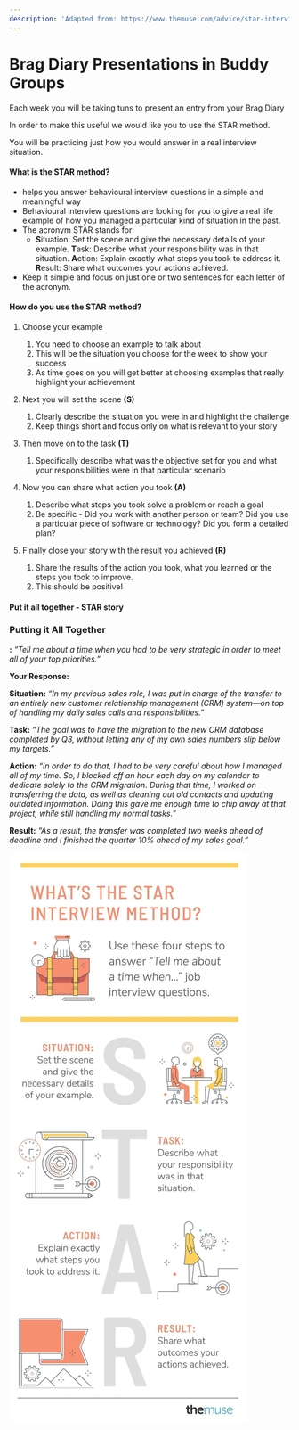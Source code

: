 ```yaml
---
description: 'Adapted from: https://www.themuse.com/advice/star-interview-method'
---
```


# Brag Diary Presentations in Buddy Groups

Each week you will be taking tuns to present an entry from your Brag Diary

In order to make this useful we would like you to use the STAR method. 

You will be practicing just how you would answer in a real interview situation.

#### What is the STAR method? 

* helps you answer behavioural interview questions in a simple and meaningful way
* Behavioural interview questions are looking for you to give a real life example of how you managed a particular kind of situation in the past. 
* The acronym STAR stands for:
  * **S**ituation: Set the scene and give the necessary details of your example. **T**ask: Describe what your responsibility was in that situation. **A**ction: Explain exactly what steps you took to address it. **R**esult: Share what outcomes your actions achieved.
* Keep it simple and focus on just one or two sentences for each letter of the acronym.

#### How do you use the STAR method? 

1. Choose your example
   1. You need to choose an example to talk about
   2. This will be the situation you choose for the week to show your success 
   3. As time goes on you will get better at choosing examples that really highlight your achievement
2. Next you will set the scene **\(S\)**
   1. Clearly describe the situation you were in and highlight the challenge 
   2. Keep things short and focus only on what is relevant to your story
3. Then move on to the task **\(T\)**
   1. Specifically describe what was the objective set for you and what your responsibilities were in that particular scenario
4. Now you can share what action you took **\(A\)**
   1. Describe what steps you took solve a problem or reach a goal
   2. Be specific - Did you work with another person or team? Did you use a particular piece of software or technology? Did you form a detailed plan?
5. Finally close your story with the result you achieved **\(R\)**

   1. Share the results of the action you took, what you learned or the steps you took to improve.
   2. This should be positive! 

#### Put it all together - STAR story

### Putting it All Together

**:** _“Tell me about a time when you had to be very strategic in order to meet all of your top priorities.”_

**Your Response:**

**Situation:** _“In my previous sales role, I was put in charge of the transfer to an entirely new customer relationship management \(CRM\) system—on top of handling my daily sales calls and responsibilities.”_

**Task:** _“The goal was to have the migration to the new CRM database completed by Q3, without letting any of my own sales numbers slip below my targets.”_

**Action:** _“In order to do that, I had to be very careful about how I managed all of my time. So, I blocked off an hour each day on my calendar to dedicate solely to the CRM migration. During that time, I worked on transferring the data, as well as cleaning out old contacts and updating outdated information. Doing this gave me enough time to chip away at that project, while still handling my normal tasks.”_

**Result:** _“As a result, the transfer was completed two weeks ahead of deadline and I finished the quarter 10% ahead of my sales goal.”_  
  


 

![](../../../.gitbook/assets/image.jpg)

